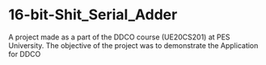 # 16-bit-Shit_Serial_Adder
A project made as a part of the DDCO course (UE20CS201) at PES University. The objective of the project was to demonstrate the Application for DDCO
